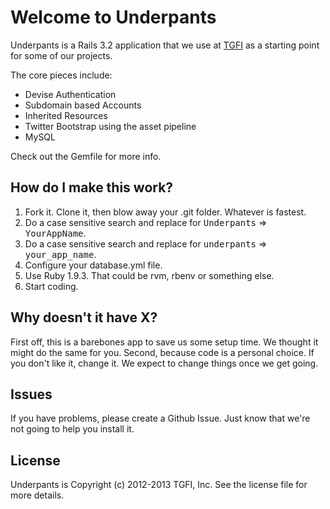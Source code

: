 # Welcome to Underpants

Underpants is a Rails 3.2 application that we use at [TGFI](http://www.tgfi.net/) as a starting point for some of our projects.

The core pieces include:

- Devise Authentication
- Subdomain based Accounts
- Inherited Resources
- Twitter Bootstrap using the asset pipeline
- MySQL

Check out the Gemfile for more info.

## How do I make this work?

1. Fork it. Clone it, then blow away your .git folder. Whatever is fastest.
2. Do a case sensitive search and replace for <tt>Underpants</tt> => <tt>YourAppName</tt>.
3. Do a case sensitive search and replace for <tt>underpants</tt> => <tt>your_app_name</tt>.
4. Configure your database.yml file.
5. Use Ruby 1.9.3. That could be rvm, rbenv or something else.
6. Start coding.

## Why doesn't it have X?

First off, this is a barebones app to save us some setup time. We thought it might do the same for you. Second, because code is a personal choice. If you don't like it, change it. We expect to change things once we get going.

## Issues
If you have problems, please create a Github Issue. Just know that we're not going to help you install it.

## License
Underpants is Copyright (c) 2012-2013 TGFI, Inc. See the license file for more details.


